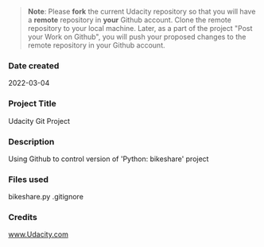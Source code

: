 >**Note**: Please **fork** the current Udacity repository so that you will have a **remote** repository in **your** Github account. Clone the remote repository to your local machine. Later, as a part of the project "Post your Work on Github", you will push your proposed changes to the remote repository in your Github account.

### Date created
2022-03-04

### Project Title
Udacity Git Project

### Description
Using Github to control version of 'Python: bikeshare' project

### Files used
bikeshare.py
.gitignore

### Credits
www.Udacity.com
